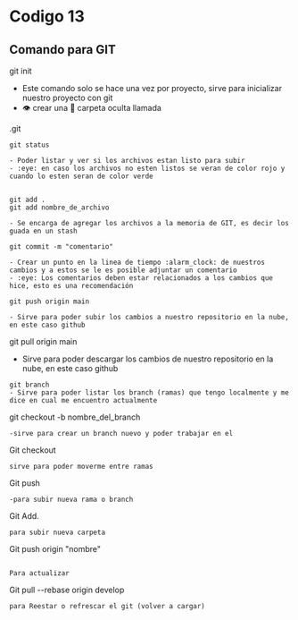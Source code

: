 # Codigo 13

## Comando para GIT

git init
- Este comando solo se hace una vez por proyecto, sirve para inicializar nuestro proyecto con git
- :eye: crear una :file_folder: carpeta oculta llamada 

.git
```
git status

- Poder listar y ver si los archivos estan listo para subir
- :eye: en caso los archivos no esten listos se veran de color rojo y cuando lo esten seran de color verde


git add .
git add nombre_de_archivo

- Se encarga de agregar los archivos a la memoria de GIT, es decir los guada en un stash

git commit -m "comentario"

- Crear un punto en la linea de tiempo :alarm_clock: de nuestros cambios y a estos se le es posible adjuntar un comentario
- :eye: Los comentarios deben estar relacionados a los cambios que hice, esto es una recomendación

git push origin main

- Sirve para poder subir los cambios a nuestro repositorio en la nube, en este caso github
```
git pull origin main

- Sirve para poder descargar los cambios de nuestro repositorio en la nube, en este caso github

```
git branch
- Sirve para poder listar los branch (ramas) que tengo localmente y me dice en cual me encuentro actualmente

```
git checkout -b nombre_del_branch
```
-sirve para crear un branch nuevo y poder trabajar en el

```
Git checkout 
```
sirve para poder moverme entre ramas
```
Git push
```
-para subir nueva rama o branch

```
Git Add.
```
para subir nueva carpeta

```
Git push origin "nombre"
```

Para actualizar

```
Git pull --rebase origin develop
```
para Reestar o refrescar el git (volver a cargar)
